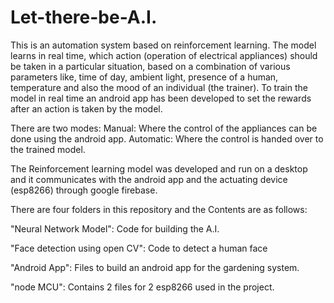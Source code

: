 # Let-there-be-A.I.

This is an automation system based on reinforcement learning. The model learns in real time, which action (operation of electrical appliances) should be taken in a particular situation, based on a combination of various parameters like, time of day, ambient light, presence of a human, temperature and also the mood of an individual (the trainer). To train the model in real time an android app has been developed to set the rewards after an action is taken by the model.

There are two modes:
Manual: Where the control of the appliances can be done using the android app.
Automatic: Where the control is handed over to the trained model.

The Reinforcement learning model was developed and run on a desktop and it communicates with the android app and the actuating device (esp8266) through google firebase.


There are four folders in this repository and the Contents are as follows:

"Neural Network Model": Code for building the A.I.

"Face detection using open CV": Code to detect a human face

"Android App": Files to build an android app for the gardening system.

"node MCU": Contains 2 files for 2 esp8266 used in the project. 

